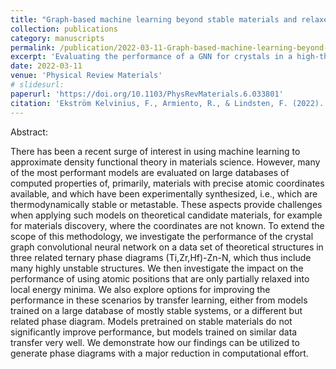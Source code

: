 ```yaml
---
title: "Graph-based machine learning beyond stable materials and relaxed crystal structures"
collection: publications
category: manuscripts
permalink: /publication/2022-03-11-Graph-based-machine-learning-beyond-stable-materials-and-relaxed-crystal-structures
excerpt: 'Evaluating the performance of a GNN for crystals in a high-throughput search setting, and proposing an ML-assisted workflow'
date: 2022-03-11
venue: 'Physical Review Materials'
# slidesurl:
paperurl: 'https://doi.org/10.1103/PhysRevMaterials.6.033801'
citation: 'Ekström Kelvinius, F., Armiento, R., & Lindsten, F. (2022). Graph-based machine learning beyond stable materials and relaxed crystal structures. Physical Review Materials, 6(3), 033801.'
---
```


Abstract:

There has been a recent surge of interest in using machine learning to approximate density functional theory in materials science. However, many of the most performant models are evaluated on large databases of computed properties of, primarily, materials with precise atomic coordinates available, and which have been experimentally synthesized, i.e., which are thermodynamically stable or metastable. These aspects provide challenges when applying such models on theoretical candidate materials, for example for materials discovery, where the coordinates are not known. To extend the scope of this methodology, we investigate the performance of the crystal graph convolutional neural network on a data set of theoretical structures in three related ternary phase diagrams (Ti,Zr,Hf)-Zn-N, which thus include many highly unstable structures. We then investigate the impact on the performance of using atomic positions that are only partially relaxed into local energy minima. We also explore options for improving the performance in these scenarios by transfer learning, either from models trained on a large database of mostly stable systems, or a different but related phase diagram. Models pretrained on stable materials do not significantly improve performance, but models trained on similar data transfer very well. We demonstrate how our findings can be utilized to generate phase diagrams with a major reduction in computational effort.